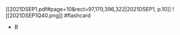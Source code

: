 [[2021DSEP1.pdf#page=10&rect=97,170,396,322|2021DSEP1, p.10]]
![[2021DSEP1Q40.png]] #flashcard 
- B
<!--ID: 1730727373096-->


